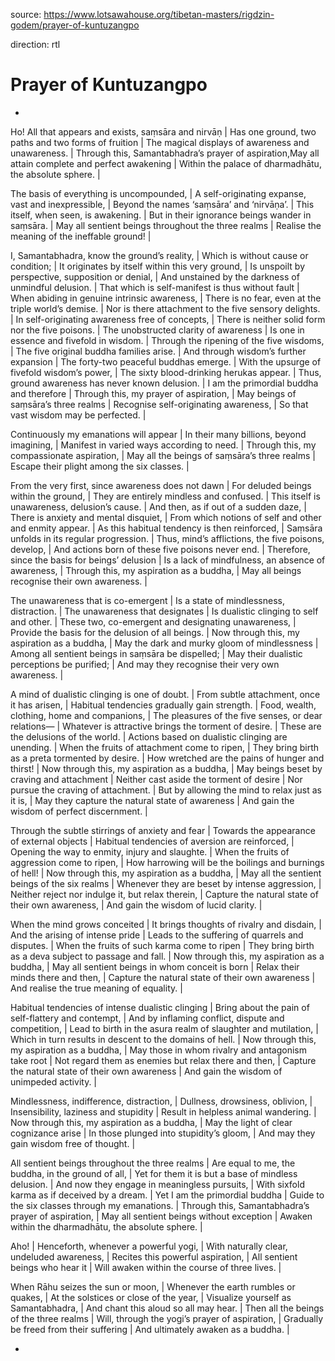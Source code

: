 source: https://www.lotsawahouse.org/tibetan-masters/rigdzin-godem/prayer-of-kuntuzangpo

direction: rtl

# Prayer of Kuntuzangpo 

-

Ho! All that appears and exists, saṃsāra and nirvāṇ | Has one ground, two paths and two forms of fruition | The magical displays of awareness and unawareness. | Through this, Samantabhadra’s prayer of aspiration,May all attain complete and perfect awakening | Within the palace of dharmadhātu, the absolute sphere. | 

The basis of everything is uncompounded, | A self-originating expanse, vast and inexpressible, | Beyond the names ‘saṃsāra’ and ‘nirvāṇa’. | This itself, when seen, is awakening. | But in their ignorance beings wander in saṃsāra. | May all sentient beings throughout the three realms | Realise the meaning of the ineffable ground! | 

I, Samantabhadra, know the ground’s reality, | Which is without cause or condition; | It originates by itself within this very ground, | Is unspoilt by perspective, supposition or denial, | And unstained by the darkness of unmindful delusion. | That which is self-manifest is thus without fault | When abiding in genuine intrinsic awareness, | There is no fear, even at the triple world’s demise. | Nor is there attachment to the five sensory delights. | In self-originating awareness free of concepts, | There is neither solid form nor the five poisons. | The unobstructed clarity of awareness | Is one in essence and fivefold in wisdom. | Through the ripening of the five wisdoms, | The five original buddha families arise. | And through wisdom’s further expansion | The forty-two peaceful buddhas emerge. | With the upsurge of fivefold wisdom’s power, | The sixty blood-drinking herukas appear. | Thus, ground awareness has never known delusion. | I am the primordial buddha and therefore | Through this, my prayer of aspiration, | May beings of saṃsāra’s three realms | Recognise self-originating awareness, | So that vast wisdom may be perfected. | 

Continuously my emanations will appear | In their many billions, beyond imagining, | Manifest in varied ways according to need. | Through this, my compassionate aspiration, | May all the beings of saṃsāra’s three realms | Escape their plight among the six classes. | 

From the very first, since awareness does not dawn | For deluded beings within the ground, | They are entirely mindless and confused. | This itself is unawareness, delusion’s cause. | And then, as if out of a sudden daze, | There is anxiety and mental disquiet, | From which notions of self and other and enmity appear. | As this habitual tendency is then reinforced, | Saṃsāra unfolds in its regular progression. | Thus, mind’s afflictions, the five poisons, develop, | And actions born of these five poisons never end. | Therefore, since the basis for beings’ delusion | Is a lack of mindfulness, an absence of awareness, | Through this, my aspiration as a buddha, | May all beings recognise their own awareness. | 

The unawareness that is co-emergent | Is a state of mindlessness, distraction. | The unawareness that designates | Is dualistic clinging to self and other. | These two, co-emergent and designating unawareness, | Provide the basis for the delusion of all beings. | Now through this, my aspiration as a buddha, | May the dark and murky gloom of mindlessness | Among all sentient beings in saṃsāra be dispelled; | May their dualistic perceptions be purified; | And may they recognise their very own awareness. | 

A mind of dualistic clinging is one of doubt. | From subtle attachment, once it has arisen, | Habitual tendencies gradually gain strength. | Food, wealth, clothing, home and companions, | The pleasures of the five senses, or dear relations— | Whatever is attractive brings the torment of desire. | These are the delusions of the world. | Actions based on dualistic clinging are unending. | When the fruits of attachment come to ripen, | They bring birth as a preta tormented by desire. | How wretched are the pains of hunger and thirst! | Now through this, my aspiration as a buddha, | May beings beset by craving and attachment | Neither cast aside the torment of desire | Nor pursue the craving of attachment. | But by allowing the mind to relax just as it is, | May they capture the natural state of awareness | And gain the wisdom of perfect discernment. | 

Through the subtle stirrings of anxiety and fear | Towards the appearance of external objects | Habitual tendencies of aversion are reinforced, | Opening the way to enmity, injury and slaughte. | When the fruits of aggression come to ripen, | How harrowing will be the boilings and burnings of hell! | Now through this, my aspiration as a buddha, | May all the sentient beings of the six realms | Whenever they are beset by intense aggression, | Neither reject nor indulge it, but relax therein, | Capture the natural state of their own awareness, | And gain the wisdom of lucid clarity. | 

When the mind grows conceited | It brings thoughts of rivalry and disdain, | And the arising of intense pride | Leads to the suffering of quarrels and disputes. | When the fruits of such karma come to ripen | They bring birth as a deva subject to passage and fall. | Now through this, my aspiration as a buddha, | May all sentient beings in whom conceit is born | Relax their minds there and then, | Capture the natural state of their own awareness | And realise the true meaning of equality. | 

Habitual tendencies of intense dualistic clinging | Bring about the pain of self-flattery and contempt, | And by inflaming conflict, dispute and competition, | Lead to birth in the asura realm of slaughter and mutilation, | Which in turn results in descent to the domains of hell. | Now through this, my aspiration as a buddha, | May those in whom rivalry and antagonism take root | Not regard them as enemies but relax there and then, | Capture the natural state of their own awareness | And gain the wisdom of unimpeded activity. | 

Mindlessness, indifference, distraction, | Dullness, drowsiness, oblivion, | Insensibility, laziness and stupidity | Result in helpless animal wandering. | Now through this, my aspiration as a buddha, | May the light of clear cognizance arise | In those plunged into stupidity’s gloom, | And may they gain wisdom free of thought. | 

All sentient beings throughout the three realms | Are equal to me, the buddha, in the ground of all, | Yet for them it is but a base of mindless delusion. | And now they engage in meaningless pursuits, | With sixfold karma as if deceived by a dream. | Yet I am the primordial buddha | Guide to the six classes through my emanations. | Through this, Samantabhadra’s prayer of aspiration, | May all sentient beings without exception | Awaken within the dharmadhātu, the absolute sphere. | 

Aho! | Henceforth, whenever a powerful yogi, | With naturally clear, undeluded awareness, | Recites this powerful aspiration, | All sentient beings who hear it | Will awaken within the course of three lives. | 

When Rāhu seizes the sun or moon, | Whenever the earth rumbles or quakes, | At the solstices or close of the year, | Visualize yourself as Samantabhadra, | And chant this aloud so all may hear. | Then all the beings of the three realms | Will, through the yogi’s prayer of aspiration, | Gradually be freed from their suffering | And ultimately awaken as a buddha. | 

-